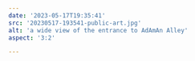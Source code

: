 ```yaml
---
date: '2023-05-17T19:35:41'
src: '20230517-193541-public-art.jpg'
alt: 'a wide view of the entrance to AdAmAn Alley'
aspect: '3:2'

---
```

